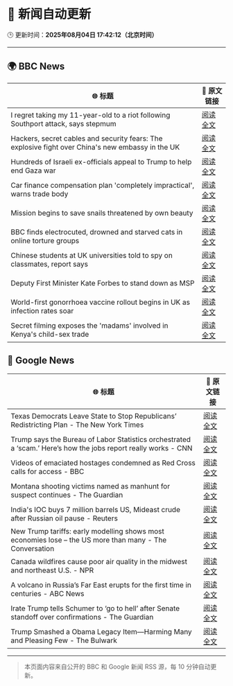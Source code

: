 # 🧠 新闻自动更新

🕒 更新时间：**2025年08月04日 17:42:12（北京时间）**

---

## 🌍 BBC News

| 🌐 标题 | 🔗 原文链接 |
|--------|-------------|
| I regret taking my 11-year-old to a riot following Southport attack, says stepmum | [阅读全文](https://www.bbc.com/news/articles/c201e9qq9g6o?at_medium=RSS&at_campaign=rss) |
| Hackers, secret cables and security fears: The explosive fight over China's new embassy in the UK | [阅读全文](https://www.bbc.com/news/articles/c3v3rygdrryo?at_medium=RSS&at_campaign=rss) |
| Hundreds of Israeli ex-officials appeal to Trump to help end Gaza war | [阅读全文](https://www.bbc.com/news/articles/crkznje8nz8o?at_medium=RSS&at_campaign=rss) |
| Car finance compensation plan 'completely impractical', warns trade body | [阅读全文](https://www.bbc.com/news/articles/cx2909pvddlo?at_medium=RSS&at_campaign=rss) |
| Mission begins to save snails threatened by own beauty | [阅读全文](https://www.bbc.com/news/articles/clyrv8ndzzjo?at_medium=RSS&at_campaign=rss) |
| BBC finds electrocuted, drowned and starved cats in online torture groups | [阅读全文](https://www.bbc.com/news/articles/c5yp9w5kyw7o?at_medium=RSS&at_campaign=rss) |
| Chinese students at UK universities told to spy on classmates, report says | [阅读全文](https://www.bbc.com/news/articles/cyvn308789go?at_medium=RSS&at_campaign=rss) |
| Deputy First Minister Kate Forbes to stand down as MSP | [阅读全文](https://www.bbc.com/news/articles/c70xejr8drro?at_medium=RSS&at_campaign=rss) |
| World-first gonorrhoea vaccine rollout begins in UK as infection rates soar | [阅读全文](https://www.bbc.com/news/articles/cgkrx6dnkkeo?at_medium=RSS&at_campaign=rss) |
| Secret filming exposes the 'madams' involved in Kenya's child-sex trade | [阅读全文](https://www.bbc.com/news/articles/c15l9zl508eo?at_medium=RSS&at_campaign=rss) |

## 📰 Google News

| 🌐 标题 | 🔗 原文链接 |
|--------|-------------|
| Texas Democrats Leave State to Stop Republicans’ Redistricting Plan - The New York Times | [阅读全文](https://news.google.com/rss/articles/CBMikgFBVV95cUxPaWxILTlNTXVkYVc5TjhJQklBS2Ntd0QwakxDd1A5UGl0VTd2TVVwTjhMRXJXcGF1VWp1RWtZX04xeXYwZ1hWTTBxUndncFh0MVh3Zmc1NlBPQ014cDJMZ18zWDVTMGVCaGFUa3ZwX24ycEtKUnc2bUdNeVFCcHk4eHIzU3VrVmhvMFpzeG1iMUxUdw?oc=5) |
| Trump says the Bureau of Labor Statistics orchestrated a ‘scam.’ Here’s how the jobs report really works - CNN | [阅读全文](https://news.google.com/rss/articles/CBMilwFBVV95cUxOTWxpdlRiZWxISWg0eExkdEpHTEpiTFpXU1Z6dEhoRVFiZVVocjVHUnRVbWVzdzBlZVJ2NFhWTEpVOThJSktwaGtEZWJpc050dGF0Y2hoQU9OelVfcTJ6N29qNWdLMGdfQ1JwM1Vubml6ZmtXU0xoWTJxaXh6LXlGQXAwWjBaSmhwbUhGZ2hMUU81X2FZdHJz?oc=5) |
| Videos of emaciated hostages condemned as Red Cross calls for access - BBC | [阅读全文](https://news.google.com/rss/articles/CBMiWkFVX3lxTE50NmxHOUY3dnVSTjdRRERvTXNTV2NCZ0lMaUJxODdLVEF4WDFNN3lEcERtdVpLcjlSQzgxM1EwdTZmM1cxbjRnRjZKQVROU2szNVh6Tmd1VEJxd9IBX0FVX3lxTE9WbkdfNjZIRlpXeTdMOFFfVl95d2l2WE9QRVNObjdDUUF0emE2ZUllazB5Zk5FY0s0bmplbGNPdGc1ZGZaYWRMRjBtN2QtcTdCd2ZLV1VvYUltZUJfRl9z?oc=5) |
| Montana shooting victims named as manhunt for suspect continues - The Guardian | [阅读全文](https://news.google.com/rss/articles/CBMihwFBVV95cUxQY08wZFgzbS1qNFpoNUl6RVp5cUVrb1Byckk1YVFFYjNCV0k0VURIVHdIR0NiaHh0SDQtZzViRHRTVFEwYnNlV01BVnpnUFBRSVdBb20tQThvSkMzX1Ayemd2Z19XWmw1MEFORHRPZFpoMW5EQy10THR2amdpZFdnbVc0MEgwYU0?oc=5) |
| India's IOC buys 7 million barrels US, Mideast crude after Russian oil pause - Reuters | [阅读全文](https://news.google.com/rss/articles/CBMixAFBVV95cUxNaGs5ZHZSMGRaZUprTHpnbTVJQ3YxTXAxcm1CTmRrdVJ4dllWQUlVWU9Rc2JXdnlENTdQSDRBaE5xTVZRTDI0bDhwN0RiVnY2a1VWM3pCeEdwcmJKaHRReVpHNGFqMmVybFFZWWc1OUo3M0QyZUtpMHktYU9XQ3hZYWM5amZVYVd2VU1GWTkyVUtvVmFsMzhsMFlnVU10cmxIZzF4SUI3TkRILWJ2N2E4bTlxdDIxaXpxTGRJUU5hWHE4MEpL?oc=5) |
| New Trump tariffs: early modelling shows most economies lose – the US more than many - The Conversation | [阅读全文](https://news.google.com/rss/articles/CBMitwFBVV95cUxOb0F0RkZHY2YxSVQxalVVLXRkX2dXNnNhbldfbDlKUG5HX1hoWGlaMU5xeGt1cGFYcHAtdWd5SjBodlIzZUxOZXdvTFVBem9lblM3SEc2LTlibHZNQzY5UlI0ZEtKNkd6dWFIWGFCLThtYmFyZkVnVDdWekVkckI4Vjhqd3dMX1FJQTM2ekRLMFVJZlg4R3N4Tk5oTm1WbzlzOU04aWRtV0l2VkJFYnFiaTMyUmNKSmc?oc=5) |
| Canada wildfires cause poor air quality in the midwest and northeast U.S. - NPR | [阅读全文](https://news.google.com/rss/articles/CBMiswFBVV95cUxPcmxhNElBRVBmM0J2WUNBaW5TSzkxVlBOMU0tVUtfMG9POGJjSV9nUWE2VXR6VUxCTC00bkJJMWFSNWZYR0ZCVnQxOG9VVUUzaFg4ZlZOVG40TlFIclQ2ZFVldXdUdjRPOWpUQkZnOThlZm1qTFBXUnBtV0ZIc20zRmpWZjRTSl9YU1Y4QXAyX01NVWxnLUwwWUQxcktBdzdHMFVoODNCTTczY29Da0o0MXFwYw?oc=5) |
| A volcano in Russia’s Far East erupts for the first time in centuries - ABC News | [阅读全文](https://news.google.com/rss/articles/CBMinAFBVV95cUxQSk0yN1Y5ajI3d0I5RUgwVTBPQV9pRVBKNllVWWlBWFVWV2o4cE12RTBaNGxkcGN1MU81Vm1DZ0wxYjAzeS1neHd4RE5OdFd1X3NMaEw0X0VQZE1xNE9SN3I5bXhFYjgyT0Y3V2J4TzJDM1M2a0E0RzVxTWhiOVF4NUV2YWt6WHczM1FWeEk1anpVNlRIWUM5WjgtRm7SAaIBQVVfeXFMTk1mOFpWdUxmNkZOOWNtbmJOTy16aWVBMjNpM1JwaWRPcUktOTltdjNPem1INTdsTzliUTd6M2t6bTN3c0w0X1V3bDVPMlhQSjF1U243S1BWd1lLUDNac1BFbDRyZURhM0FxcmJleEp3Y0haQWQ1Q2dibjh5dkd3clgtbnAwWWJTSmNDSzQwVVU5Vm1Sb2s5SDFBU2FzSXRWR2t3?oc=5) |
| Irate Trump tells Schumer to ‘go to hell’ after Senate standoff over confirmations - The Guardian | [阅读全文](https://news.google.com/rss/articles/CBMickFVX3lxTE9VU3NpZU9hbXJDeGtQSHJPM1BjbVdwSU01QW91U0hoU1ExMHJDN3hBR25JZEpUaXluemNyX3hUMGx1b1I2NzY2RVRUZXJsaUR4WFgzc1gtXzhfWUdBWDVCbXlFcS10VWt1MlBjV3BGNGpfQQ?oc=5) |
| Trump Smashed a Obama Legacy Item—Harming Many and Pleasing Few - The Bulwark | [阅读全文](https://news.google.com/rss/articles/CBMiiwFBVV95cUxQZkhiVFF0WlRPRXhOV05KQ1BYOWJ0UWMtR2JSU3FjSXVaeEd4Mm5UNDJqTG54ZFJ2YkJ3a05VZmlnVUU0MVlDajNGWVN6cTVfLTBiUGc3cDVFQ0pvbGVqeFptdUNxS1pmZFhMUEd2dGxKU0hFYW5jeUwtZmpMTEp5czhySmZoSFBDVkVZ?oc=5) |

---
> 本页面内容来自公开的 BBC 和 Google 新闻 RSS 源，每 10 分钟自动更新。